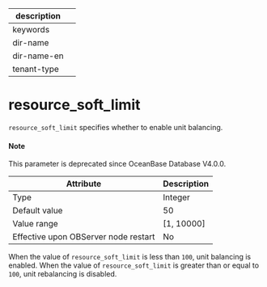 |description||
|---|---|
|keywords||
|dir-name||
|dir-name-en||
|tenant-type||

resource_soft_limit
========================================

`resource_soft_limit` specifies whether to enable unit balancing.

<main id="notice" type='explain'>
  <h4>Note</h4>
  <p>This parameter is deprecated since OceanBase Database V4.0.0. </p>
</main>


| **Attribute** | **Description** |
|------------------|--------------|
| Type | Integer |
| Default value | 50 |
| Value range | \[1, 10000\] |
| Effective upon OBServer node restart | No |


When the value of `resource_soft_limit` is less than `100`, unit balancing is enabled. When the value of `resource_soft_limit` is greater than or equal to `100`, unit rebalancing is disabled.
